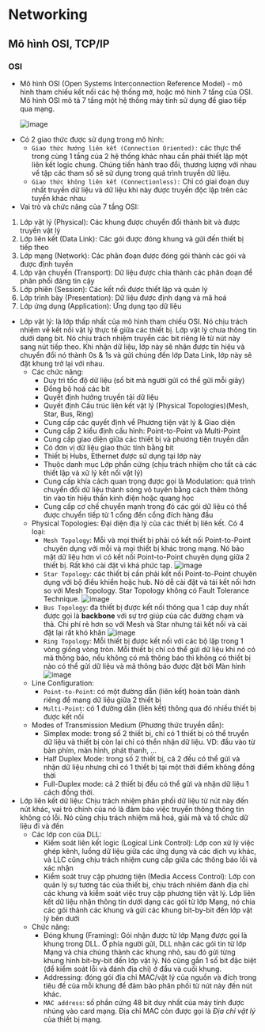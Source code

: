 # Networking
## Mô hình OSI, TCP/IP
### OSI
- Mô hình OSI (Open Systems Interconnection Reference Model) - mô hình tham chiếu kết nối các hệ thống mở,
hoặc mô hình 7 tầng của OSI. Mô hình OSI mô tả 7 tầng một hệ thống máy tính sử dụng để giao tiếp qua mạng. <p>
![image](https://github.com/user-attachments/assets/ac1ec1b5-c1ea-4c25-86e8-35c6fca40102)
- Có 2 giao thức được sử dụng trong mô hình:
  - `Giao thức hướng liên kết (Connection Oriented):` các thực thể trong cùng 1 tầng của 2 hệ thống khác nhau
cần phải thiết lập một liên kết logic chung. Chúng tiến hành trao đổi, thương lượng với nhau về tập các tham số
sẽ sử dụng trong quá trình truyền dữ liệu.
  - `Giao thức không liên kết (Connectionless):` Chỉ có giai đoạn duy nhất truyền dữ liệu và dữ liệu khi này được
truyền độc lập trên các tuyến khác nhau  
- Vai trò và chức năng của 7 tầng OSI:
1. Lớp vật lý (Physical): Các khung được chuyển đổi thành bit và được truyền vật lý
2. Lớp liên kết (Data Link): Các gói được đóng khung và gửi đến thiết bị tiếp theo
3. Lớp mạng (Network): Các phân đoạn được đóng gói thành các gói và được định tuyến 
4. Lớp vận chuyển (Transport): Dữ liệu được chia thành các phân đoạn để phân phối đáng tin cậy
5. Lớp phiên (Session): Các kết nối được thiết lập và quản lý
6. Lớp trình bày (Presentation): Dữ liệu được định dạng và mã hoá
7. Lớp ứng dụng (Application): Ứng dụng tạo dữ liệu
- Lớp vật lý: là lớp thấp nhất của mô hình tham chiếu OSI. Nó chịu trách nhiệm về kết nối vật lý thực tế giữa các thiết bị. Lớp vật lý chưa thông tin dưới dạng bit. Nó chịu trách nhiệm truyền các bit riêng lẻ từ nút này sang nút tiếp theo. Khi nhận dữ liệu, lớp này sẽ nhận được tín hiệu và chuyển đổi nó thành 0s & 1s và gửi chúng đến lớp Data Link, lớp này sẽ đặt khung trở lại với nhau.
  - Các chức năng:
    - Duy trì tốc độ dữ liệu (số bit mà người gửi có thể gửi mỗi giây)
    - Đồng bộ hoá các bit
    - Quyết định hướng truyền tải dữ liệu
    - Quyết định Cấu trúc liên kết vật lý (Physical Topologies)(Mesh, Star, Bus, Ring) 
    - Cung cấp các quyết định về Phương tiện vật lý & Giao diện
    - Cung cấp 2 kiểu định cấu hình: Point-to-Point và Multi-Point
    - Cung cấp giao diện giữa các thiết bị và phương tiện truyền dẫn
    - Có đơn vị dữ liệu giao thức tính bằng bit
    - Thiết bị Hubs, Ethernet được sử dụng tại lớp này
    - Thuộc danh mục Lớp phần cứng (chịu trách nhiệm cho tất cả các thiết lập và xử lý kết nối vật lý)
    - Cung cấp khía cách quan trọng được gọi là Modulation: quá trình chuyển đổi dữ liệu thành sóng vô tuyến bằng cách thêm thông tin vào tín hiệu thần kinh điện hoặc quang học
    - Cung cấp cơ chế chuyển mạnh trong đó các gói dữ liệu có thể được chuyển tiếp từ 1 cổng đến cổng đích hàng đầu
  - Physical Topologies: Đại diện địa lý của các thiết bị liên kết. Có 4 loại:
    - `Mesh Topology`: Mỗi và mọi thiết bị phải có kết nối Point-to-Point chuyên dụng với mỗi và mọi thiết bị khác trong mạng. Nó bảo mật dữ liệu hơn vì có kết nối Point-to-Point chuyên dụng giữa 2 thiết bị. Rất khó cài đặt vì khá phức tạp.
![image](https://github.com/user-attachments/assets/de2978ee-c4b9-4cc3-a1ed-8aa5748754ec)
    - `Star Topology`: các thiết bị cần phải kết nối Point-to-Point chuyên dụng với bộ điều khiển hoặc hub. Nó dễ cài đặt và tái kết nối hơn so với Mesh Topology. Star Topology không có Fault Tolerance Technique.
    ![image](https://github.com/user-attachments/assets/bf519ff0-2f78-4357-8bdd-1f7677acf132)
    - `Bus Topology`: đa thiết bị được kết nối thông qua 1 cáp duy nhất được gọi là **backbone** với sự trợ giúp của các đường chạm và thả. Chi phí rẻ hơn so với Mesh và Star nhưng tái kết nối và cài đặt lại rất khó khăn
    ![image](https://github.com/user-attachments/assets/f4d8970e-89f9-481e-bb7c-f6759423c623)
    - `Ring Topology`: Mỗi thiết bị được kết nối với các bộ lặp trong 1 vòng giống vòng tròn. Mỗi thiết bị chỉ có thể gửi dữ liệu khi nó có mã thông báo, nếu không có mã thông báo thì không có thiết bị nào có thể gửi dữ liệu và mã thông báo được đặt bởi Màn hình
    ![image](https://github.com/user-attachments/assets/3c084f08-c545-4c0d-8a65-e2be47624f17)
  - Line Configuration:
    - `Point-to-Point`: có một đường dẫn (liên kết) hoàn toàn dành riêng để mang dữ liệu giữa 2 thiết bị
    - `Multi-Point`: có 1 đường dẫn (liên kết) thông qua đó nhiều thiết bị được kết nối
  - Modes of Transmission Medium (Phương thức truyền dẫn):
    - Simplex mode: trong số 2 thiết bị, chỉ có 1 thiết bị có thể truyền dữ liệu và thiết bị còn lại chỉ có thển nhận dữ liệu. VD: đầu vào từ bàn phím, màn hình, phát thanh, ...
    - Half Duplex Mode: trong số 2 thiết bị, cả 2 đều có thể gửi và nhận dữ liệu nhưng chỉ có 1 thiết bị tại một thời điểm không đồng thời
    - Full-Duplex mode: cả 2 thiết bị đều có thể gửi và nhận dữ liệu 1 cách đồng thời.
- Lớp liên kết dữ liệu: Chịu trách nhiệm phân phối dữ liệu từ nút này đến nút khác, vai trò chính của nó là đảm bảo việc truyền thông thông tin không có lỗi. Nó cũng chịu trách nhiệm mã hoá, giải mã và tổ chức dữ liệu đi và đến
  - Các lớp con của DLL:
    - Kiếm soát liên kết logic (Logical Link Control): Lớp con xử lý việc ghép kênh, luồng dữ liệu giữa các ứng dụng và các dịch vụ khác, và LLC cũng chịu trách nhiệm cung cấp giữa các thông báo lỗi và xác nhận
    - Kiểm soát truy cập phương tiện (Media Access Control): Lớp con quản lý sự tương tác của thiết bị, chịu trách nhiêm đánh địa chỉ các khung và kiểm soát việc truy cập phương tiện vật lý. Lớp liên kết dữ liệu nhận thông tin dưới dạng các gói từ lớp Mạng, nó chia các gói thành các khung và gửi các khung bit-by-bit đến lớp vật lý bên dưới
  - Chức năng:
    - Đóng khung (Framing): Gói nhận được từ lớp Mạng được gọi là khung trong DLL. Ở phía người gửi, DLL nhận các gói tin từ lớp Mạng và chia chúng thành các khung nhỏ, sau đó gửi từng khung hình bit-by-bit đến lớp vật lý. Nó cũng gắn 1 số bit đặc biệt (để kiểm soát lỗi và đánh địa chỉ) ở đầu và cuối khung.
    - Addressing: đóng gói địa chỉ MAC/vật lý của nguồn và đích trong tiêu đề của mỗi khung để đảm bảo phân phối từ nút này đến nút khác.
    - `MAC address`: số phần cứng 48 bit duy nhất của máy tính được nhúng vào card mạng. Địa chỉ MAC còn được gọi là *Địa chỉ vật lý* của thiết bị mạng.
